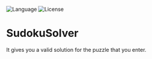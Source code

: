 ![Language](https://img.shields.io/badge/Language-Python%20-blue.svg)
![License](https://img.shields.io/badge/License-GPL&ndash;3.0%20-red.svg)

# SudokuSolver
It gives you a valid solution for the puzzle that you enter.
